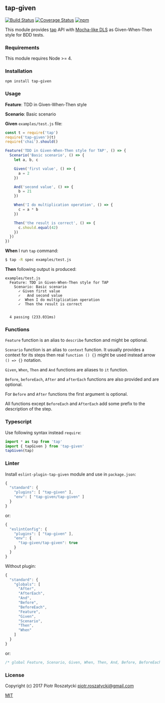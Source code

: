 ## tap-given

[![Build Status](https://secure.travis-ci.org/dex4er/js-tap-given.svg)](http://travis-ci.org/dex4er/js-tap-given) [![Coverage Status](https://coveralls.io/repos/github/dex4er/js-tap-given/badge.svg)](https://coveralls.io/github/dex4er/js-tap-given) [![npm](https://img.shields.io/npm/v/tap-given.svg)](https://www.npmjs.com/package/tap-given)

This module provides [tap](https://www.npmjs.com/package/tap) API with
[Mocha-like DLS](http://www.node-tap.org/mochalike/) as Given-When-Then style
for BDD tests.

### Requirements

This module requires Node >= 4.

### Installation

```shell
npm install tap-given
```

### Usage

__Feature__: TDD in Given-When-Then style

__Scenario__: Basic scenario

__Given__ `examples/test.js` file:

```js
const t = require('tap')
require('tap-given')(t)
require('chai').should()

Feature('TDD in Given-When-Then style for TAP', () => {
  Scenario('Basic scenario', () => {
    let a, b, c

    Given('first value', () => {
      a = 2
    })

    And('second value', () => {
      b = 21
    })

    When('I do multiplication operation', () => {
      c = a * b
    })

    Then('the result is correct', () => {
      c.should.equal(42)
    })
  })
})
```

__When__ I run `tap` command:

```sh
$ tap -R spec examples/test.js
```

__Then__ following output is produced:

```
examples/test.js
  Feature: TDD in Given-When-Then style for TAP
    Scenario: Basic scenario
      ✓ Given first value
      ✓   ‎‎And second value
      ✓  ‎When I do multiplication operation
      ✓  ‎Then the result is correct


  4 passing (233.031ms)
```

### Functions

`Feature` function is an alias to `describe` function and might be optional.

`Scenario` function is an alias to `context` function. It usually provides a
context for its steps then real `function () {}` might be used instead arrow
`() => {}` notation.

`Given`, `When`, `Then` and `And` functions are aliases to `it` function.

`Before`, `beforeEach`, `After` and `afterEach` functions are also provided
and are optional.

For `Before` and `After` functions the first argument is optional.

All functions except `BeforeEach` and `AfterEach` add some prefix to the
description of the step.

### Typescript

Use following syntax instead `require`:

```ts
import * as tap from 'tap'
import { tapGiven } from 'tap-given'
tapGiven(tap)
```

### Linter

Install `eslint-plugin-tap-given` module and use in `package.json`:

```js
{
  "standard": {
    "plugins": [ "tap-given" ],
    "env": [ "tap-given/tap-given" ]
  }
}
```

or:

```js
{
  "eslintConfig": {
    "plugins": [ "tap-given" ],
    "env": {
      "tap-given/tap-given": true
    }
  }
}
```

Without plugin:

```js
{
  "standard": {
    "globals": [
      "After",
      "AfterEach",
      "And",
      "Before",
      "BeforeEach",
      "Feature",
      "Given",
      "Scenario",
      "Then",
      "When"
    ]
  }
}
```

or:

```js
/* global Feature, Scenario, Given, When, Then, And, Before, BeforeEach, After, AfterEach */
```

### License

Copyright (c) 2017 Piotr Roszatycki <piotr.roszatycki@gmail.com>

[MIT](https://opensource.org/licenses/MIT)
